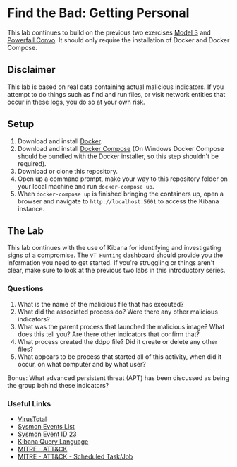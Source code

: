 # Find the Bad: Getting Personal
This lab continues to build on the previous two exercises [Model 3](https://github.com/findthebad/model-3) and [Powerfall Convo](https://github.com/findthebad/powerfall-convo).  It should only require the installation of Docker and Docker Compose. 

## Disclaimer
This lab is based on real data containing actual malicious indicators.  If you attempt to do things such as find and run files, or visit network entities that occur in these logs, you do so at your own risk.

## Setup
1) Download and install [Docker](https://www.docker.com/get-started).
2) Download and install [Docker Compose](https://docs.docker.com/compose/install/) (On Windows Docker Compose should be bundled with the Docker installer, so this step shouldn't be required).
3) Download or clone this repository.
4) Open up a command prompt, make your way to this repository folder on your local machine and run `docker-compose up`.
5) When `docker-compose up` is finished bringing the containers up, open a browser and navigate to `http://localhost:5601` to access the Kibana instance.

## The Lab
This lab continues with the use of Kibana for identifying and investigating signs of a compromise.  The `VT Hunting` dashboard should provide you the information you need to get started.  If you're struggling or things aren't clear, make sure to look at the previous two labs in this introductory series.

### Questions
1) What is the name of the malicious file that has executed?
2) What did the associated process do?  Were there any other malicious indicators?
3) What was the parent process that launched the malicious image?  What does this tell you?  Are there other indicators that confirm that?
4) What process created the ddpp file?  Did it create or delete any other files?
5) What appears to be process that started all of this activity, when did it occur, on what computer and by what user? 

Bonus:
What advanced persistent threat (APT) has been discussed as being the group behind these indicators?

### Useful Links
- [VirusTotal](https://www.virustotal.com/gui/home/upload)
- [Sysmon Events List](https://docs.microsoft.com/en-ca/sysinternals/downloads/sysmon#events)
- [Sysmon Event ID 23](https://docs.microsoft.com/en-us/sysinternals/downloads/sysmon#event-id-23-filedelete-a-file-delete-was-detected)
- [Kibana Query Language](https://www.elastic.co/guide/en/kibana/current/kuery-query.html)
- [MITRE - ATT&CK](https://attack.mitre.org/)
- [MITRE - ATT&CK - Scheduled Task/Job](https://attack.mitre.org/techniques/T1053/)